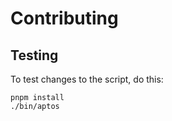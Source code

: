 # Contributing

## Testing
To test changes to the script, do this:
```
pnpm install
./bin/aptos
```
